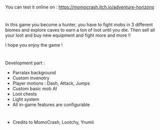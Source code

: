 #
You can test it online on :
https://momocrash.itch.io/adventure-horizons
#

In this game you become a hunter, you have to fight mobs in 3 different biomes and explore caves to earn a ton of loot until you die. Then sell all your loot and buy new equipment and fight more and more !!

I hope you enjoy the game !

#

Development part :
- Parralax background
- Custom invenotry
- Player motions : Dash, Attack, Jumps
- Custom basic mob AI
- Loot chests
- Light system
- All in-game features are configurable

#
 - Credits to MomoCrash, Lootchy, Yrumii
